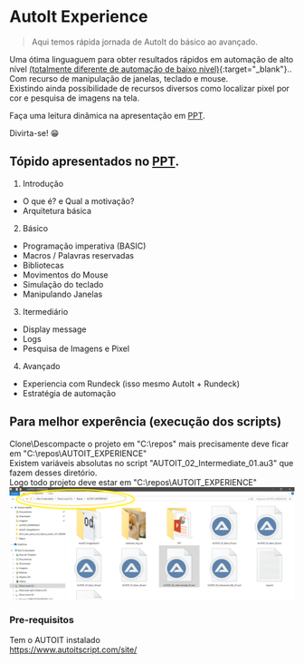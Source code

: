 # AutoIt Experience
> Aqui temos rápida jornada de AutoIt do básico ao avançado.

Uma ótima linguaguem para obter resultados rápidos em automação de alto nível [(totalmente diferente de automação de baixo nível)](https://becode.com.br/linguagens-alto-nivel-x-baixo-nivel/){:target="_blank"}..<br/>
Com recurso de manipulação de janelas, teclado e mouse.<br/>
Existindo ainda possibilidade de recursos diversos como localizar pixel por cor e pesquisa de imagens na tela.

Faça uma leitura dinâmica na apresentação em [PPT](PPT).

Divirta-se! :grin:

## Tópido apresentados no [PPT](PPT).

1. Introdução
  - O que é? e Qual a motivação?
  - Arquitetura básica
2. Básico
  - Programação imperativa (BASIC)
  - Macros / Palavras reservadas
  - Bibliotecas
  - Movimentos do Mouse
  - Simulação do teclado
  - Manipulando Janelas
3. Itermediário
  - Display message
  - Logs
  - Pesquisa de Imagens e Pixel
4. Avançado
  - Experiencia com Rundeck (isso mesmo AutoIt + Rundeck)
  - Estratégia de automação
 

## Para melhor experência (execução dos scripts)
Clone\Descompacte o projeto em "C:\repos\" mais precisamente deve ficar em "C:\repos\AUTOIT_EXPERIENCE" <br/>
Existem variáveis absolutas no script "AUTOIT_02_Intermediate_01.au3" que fazem desses diretório.<br/>
Logo todo projeto deve estar em "C:\repos\AUTOIT_EXPERIENCE"
![Alt text](img_c_repos_folder.png?raw=true "Title")

### Pre-requisitos

Tem o AUTOIT instalado <br/>
https://www.autoitscript.com/site/

